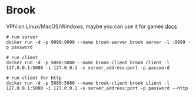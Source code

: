 # Brook
VPN on Linux/MacOS/Windows, maybe you can use it for games
[docs](https://github.com/txthinking/brook)

```
# run server
docker run -d -p 9999:9999 --name brook-server brook server -l :9999 -p password

# run client
docker run -d -p 5080:5080 --name brook-client brook client -l 127.0.0.1:5080 -i 127.0.0.1 -s server_address:port -p password

# run client for http
docker run -d -p 5080:5080 --name brook-client brook client -l 127.0.0.1:5080 -i 127.0.0.1 -s server_address:port -p password --http
```